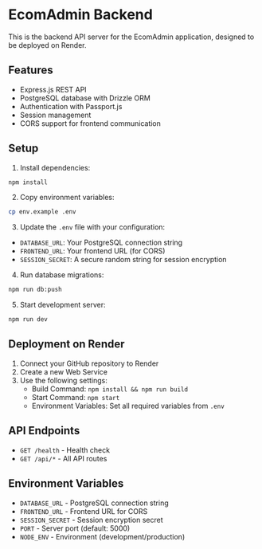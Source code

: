 # EcomAdmin Backend

This is the backend API server for the EcomAdmin application, designed to be deployed on Render.

## Features

- Express.js REST API
- PostgreSQL database with Drizzle ORM
- Authentication with Passport.js
- Session management
- CORS support for frontend communication

## Setup

1. Install dependencies:
```bash
npm install
```

2. Copy environment variables:
```bash
cp env.example .env
```

3. Update the `.env` file with your configuration:
- `DATABASE_URL`: Your PostgreSQL connection string
- `FRONTEND_URL`: Your frontend URL (for CORS)
- `SESSION_SECRET`: A secure random string for session encryption

4. Run database migrations:
```bash
npm run db:push
```

5. Start development server:
```bash
npm run dev
```

## Deployment on Render

1. Connect your GitHub repository to Render
2. Create a new Web Service
3. Use the following settings:
   - Build Command: `npm install && npm run build`
   - Start Command: `npm start`
   - Environment Variables: Set all required variables from `.env`

## API Endpoints

- `GET /health` - Health check
- `GET /api/*` - All API routes

## Environment Variables

- `DATABASE_URL` - PostgreSQL connection string
- `FRONTEND_URL` - Frontend URL for CORS
- `SESSION_SECRET` - Session encryption secret
- `PORT` - Server port (default: 5000)
- `NODE_ENV` - Environment (development/production) 